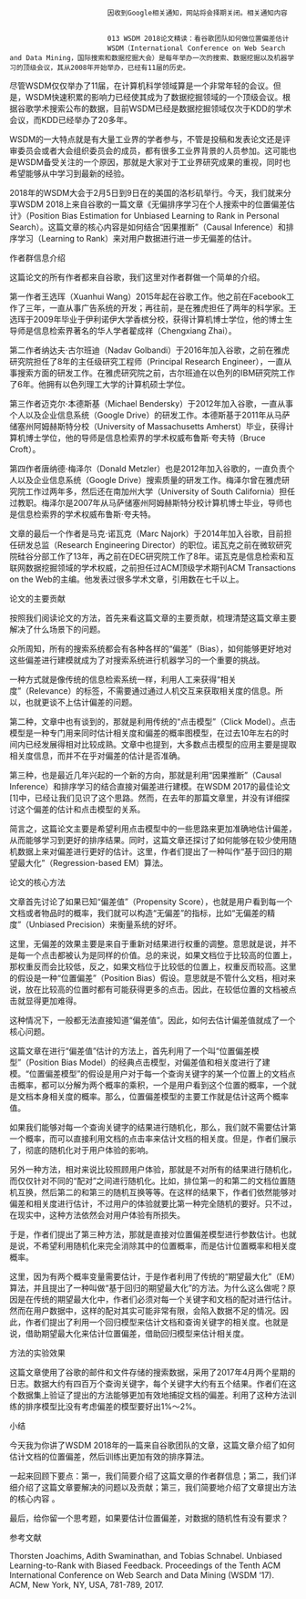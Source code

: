 
                            
                            因收到Google相关通知，网站将会择期关闭。相关通知内容
                            
                            
                            013 WSDM 2018论文精读：看谷歌团队如何做位置偏差估计
                            WSDM（International Conference on Web Search and Data Mining，国际搜索和数据挖掘大会）是每年举办一次的搜索、数据挖掘以及机器学习的顶级会议，其从2008年开始举办，已经有11届的历史。

尽管WSDM仅仅举办了11届，在计算机科学领域算是一个非常年轻的会议。但是，WSDM快速积累的影响力已经使其成为了数据挖掘领域的一个顶级会议。根据谷歌学术搜索公布的数据，目前WSDM已经是数据挖掘领域仅次于KDD的学术会议，而KDD已经举办了20多年。

WSDM的一大特点就是有大量工业界的学者参与，不管是投稿和发表论文还是评审委员会或者大会组织委员会的成员，都有很多工业界背景的人员参加。这可能也是WSDM备受关注的一个原因，那就是大家对于工业界研究成果的重视，同时也希望能够从中学习到最新的经验。

2018年的WSDM大会于2月5日到9日在的美国的洛杉矶举行。今天，我们就来分享WSDM 2018上来自谷歌的一篇文章《无偏排序学习在个人搜索中的位置偏差估计》（Position Bias Estimation for Unbiased Learning to Rank in Personal Search）。这篇文章的核心内容是如何结合“因果推断”（Causal Inference）和排序学习（Learning to Rank）来对用户数据进行进一步无偏差的估计。

作者群信息介绍

这篇论文的所有作者都来自谷歌，我们这里对作者群做一个简单的介绍。

第一作者王选珲（Xuanhui Wang）2015年起在谷歌工作。他之前在Facebook工作了三年，一直从事广告系统的开发；再往前，是在雅虎担任了两年的科学家。王选珲于2009年毕业于伊利诺伊大学香槟分校，获得计算机博士学位，他的博士生导师是信息检索界著名的华人学者翟成祥（Chengxiang Zhai）。

第二作者纳达夫⋅古尔班迪（Nadav Golbandi）于2016年加入谷歌，之前在雅虎研究院担任了8年的主任级研究工程师（Principal Research Engineer），一直从事搜索方面的研发工作。在雅虎研究院之前，古尔班迪在以色列的IBM研究院工作了6年。他拥有以色列理工大学的计算机硕士学位。

第三作者迈克尔⋅本德斯基（Michael Bendersky）于2012年加入谷歌，一直从事个人以及企业信息系统（Google Drive）的研发工作。本德斯基于2011年从马萨储塞州阿姆赫斯特分校（University of Massachusetts Amherst）毕业，获得计算机博士学位，他的导师是信息检索界的学术权威布鲁斯⋅夸夫特（Bruce Croft）。

第四作者唐纳德⋅梅泽尔（Donald Metzler）也是2012年加入谷歌的，一直负责个人以及企业信息系统（Google Drive）搜索质量的研发工作。梅泽尔曾在雅虎研究院工作过两年多，然后还在南加州大学（University of South California）担任过教职。梅泽尔是2007年从马萨储塞州阿姆赫斯特分校计算机博士毕业，导师也是信息检索界的学术权威布鲁斯⋅夸夫特。

文章的最后一个作者是马克⋅诺瓦克（Marc Najork）于2014年加入谷歌，目前担任研发总监（Research Engineering Director）的职位。诺瓦克之前在微软研究院硅谷分部工作了13年，再之前在DEC研究院工作了8年。诺瓦克是信息检索和互联网数据挖掘领域的学术权威，之前担任过ACM顶级学术期刊ACM Transactions on the Web的主编。他发表过很多学术文章，引用数在七千以上。

论文的主要贡献

按照我们阅读论文的方法，首先来看这篇文章的主要贡献，梳理清楚这篇文章主要解决了什么场景下的问题。

众所周知，所有的搜索系统都会有各种各样的“偏差”（Bias），如何能够更好地对这些偏差进行建模就成为了对搜索系统进行机器学习的一个重要的挑战。

一种方式就是像传统的信息检索系统一样，利用人工来获得“相关度”（Relevance）的标签，不需要通过通过人机交互来获取相关度的信息。所以，也就更谈不上估计偏差的问题。

第二种，文章中也有谈到的，那就是利用传统的“点击模型”（Click Model）。点击模型是一种专门用来同时估计相关度和偏差的概率图模型，在过去10年左右的时间内已经发展得相对比较成熟。文章中也提到，大多数点击模型的应用主要是提取相关度信息，而并不在乎对偏差的估计是否准确。

第三种，也是最近几年兴起的一个新的方向，那就是利用“因果推断”（Causal Inference）和排序学习的结合直接对偏差进行建模。在WSDM 2017的最佳论文[1]中，已经让我们见识了这个思路。然而，在去年的那篇文章里，并没有详细探讨这个偏差的估计和点击模型的关系。

简言之，这篇论文主要是希望利用点击模型中的一些思路来更加准确地估计偏差，从而能够学习到更好的排序结果。同时，这篇文章还探讨了如何能够在较少使用随机数据上来对偏差进行更好的估计。这里，作者们提出了一种叫作“基于回归的期望最大化”（Regression-based EM）算法。

论文的核心方法

文章首先讨论了如果已知“偏差值”（Propensity Score），也就是用户看到每一个文档或者物品时的概率，我们就可以构造“无偏差”的指标，比如“无偏差的精度”（Unbiased Precision）来衡量系统的好坏。

这里，无偏差的效果主要是来自于重新对结果进行权重的调整。意思就是说，并不是每一个点击都被认为是同样的价值。总的来说，如果文档位于比较高的位置上，那权重反而会比较低，反之，如果文档位于比较低的位置上，权重反而较高。这里的假设是一种“位置偏差”（Position Bias）假设。意思就是不管什么文档，相对来说，放在比较高的位置时都有可能获得更多的点击。因此，在较低位置的文档被点击就显得更加难得。

这种情况下，一般都无法直接知道“偏差值”。因此，如何去估计偏差值就成了一个核心问题。

这篇文章在进行“偏差值”估计的方法上，首先利用了一个叫“位置偏差模型”（Position Bias Model）的经典点击模型，对偏差值和相关度进行了建模。“位置偏差模型”的假设是用户对于每一个查询关键字的某一个位置上的文档点击概率，都可以分解为两个概率的乘积，一个是用户看到这个位置的概率，一个就是文档本身相关度的概率。那么，位置偏差模型的主要工作就是估计这两个概率值。

如果我们能够对每一个查询关键字的结果进行随机化，那么，我们就不需要估计第一个概率，而可以直接利用文档的点击率来估计文档的相关度。但是，作者们展示了，彻底的随机化对于用户体验的影响。

另外一种方法，相对来说比较照顾用户体验，那就是不对所有的结果进行随机化，而仅仅针对不同的“配对”之间进行随机化。比如，排位第一的和第二的文档位置随机互换，然后第二的和第三的随机互换等等。在这样的结果下，作者们依然能够对偏差和相关度进行估计，不过用户的体验就要比第一种完全随机的要好。只不过，在现实中，这种方法依然会对用户体验有所损失。

于是，作者们提出了第三种方法，那就是直接对位置偏差模型进行参数估计。也就是说，不希望利用随机化来完全消除其中的位置概率，而是估计位置概率和相关度概率。

这里，因为有两个概率变量需要估计，于是作者利用了传统的“期望最大化”（EM）算法，并且提出了一种叫做“基于回归的期望最大化”的方法。为什么这么做呢？原因是在传统的期望最大化中，作者们必须对每一个关键字和文档的配对进行估计。然而在用户数据中，这样的配对其实可能非常有限，会陷入数据不足的情况。因此，作者们提出了利用一个回归模型来估计文档和查询关键字的相关度。也就是说，借助期望最大化来估计位置偏差，借助回归模型来估计相关度。

方法的实验效果

这篇文章使用了谷歌的邮件和文件存储的搜索数据，采用了2017年4月两个星期的日志。数据大约有四百万个查询关键字，每个关键字大约有五个结果。作者们在这个数据集上验证了提出的方法能够更加有效地捕捉文档的偏差。利用了这种方法训练的排序模型比没有考虑偏差的模型要好出1%～2%。

小结

今天我为你讲了WSDM 2018年的一篇来自谷歌团队的文章，这篇文章介绍了如何估计文档的位置偏差，然后训练出更加有效的排序算法。

一起来回顾下要点：第一，我们简要介绍了这篇文章的作者群信息；第二，我们详细介绍了这篇文章要解决的问题以及贡献；第三，我们简要地介绍了文章提出方法的核心内容 。

最后，给你留一个思考题，如果要估计位置偏差，对数据的随机性有没有要求？

参考文献


Thorsten Joachims, Adith Swaminathan, and Tobias Schnabel. Unbiased Learning-to-Rank with Biased Feedback. Proceedings of the Tenth ACM International Conference on Web Search and Data Mining (WSDM ‘17). ACM, New York, NY, USA, 781-789, 2017.


                        
                        
                            